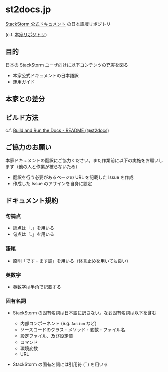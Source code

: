 # st2docs.jp
[StackStorm 公式ドキュメント](https://docs.stackstorm.com/) の日本語版リポジトリ

(c.f. [本家リポジトリ](https://github.com/StackStorm/st2docs))

## 目的
日本の StackStorm ユーザ向けに以下コンテンツの充実を図る

* 本家公式ドキュメントの日本語訳
* 運用ガイド

## 本家との差分

## ビルド方法
c.f. [Build and Run the Docs - README (@st2docs)](https://github.com/StackStorm/st2docs/blob/master/README.md#build-and-run-the-docs)

## ご協力のお願い
本家ドキュメントの翻訳にご協力ください。また作業前に以下の実施をお願いします（他の人と作業が被らないため）
* 翻訳を行う必要があるページの URL を記載した Issue を作成
* 作成した Issue のアサインを自身に設定

## ドキュメント規約
### 句読点
* 読点は「`、`」を用いる
* 句点は「`。`」を用いる

### 語尾
* 原則「です・ます調」を用いる（体言止めを用いても良い）

### 英数字
* 英数字は半角で記載する

### 固有名詞
* StackStorm の固有名詞は日本語に訳さない。なお固有名詞は以下を含む
  - 内部コンポーネント (e.g. `Action` など)
  - ソースコードのクラス・メソッド・変数・ファイル名
  - 設定ファイル、及び設定値
  - コマンド
  - 環境変数
  - URL

* StackStorm の固有名詞には引用符 (\`\`) を用いる
